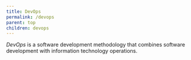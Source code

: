 ```yaml
---
title: DevOps
permalink: /devops
parent: top
children: devops
---
```


<dfn>DevOps</dfn> is a software development methodology that combines software development with information technology operations.
